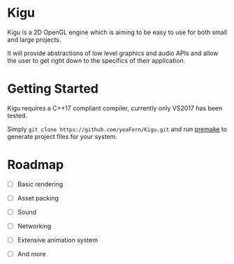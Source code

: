 # Kigu
Kigu is a 2D OpenGL engine which is aiming to be easy to use for both small and large projects.

It will provide abstractions of low level graphics and audio APIs and allow the user to get right down to the specifics of their application.

# Getting Started
Kigu requires a C++17 compliant compiler, currently only VS2017 has been tested.

Simply `git clone https://github.com/yeaFern/Kigu.git` and run [premake](https://premake.github.io/) to generate project files for your system.

# Roadmap
 - [ ] Basic rendering
 - [ ] Asset packing
 - [ ] Sound
 - [ ] Networking
 - [ ] Extensive animation system
 - [ ] And more


